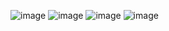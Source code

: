 ![image](https://github.com/user-attachments/assets/97430b6b-e421-405b-9991-f4e9c249c1c8)
![image](https://github.com/user-attachments/assets/95ea66fe-729d-4361-bc39-e1d2945bd5c3)
![image](https://github.com/user-attachments/assets/f6df09d6-a8a9-4fcd-b97c-0f3a10710308)
![image](https://github.com/user-attachments/assets/9b4f1339-226e-49b2-a461-654afe1c7b93)

